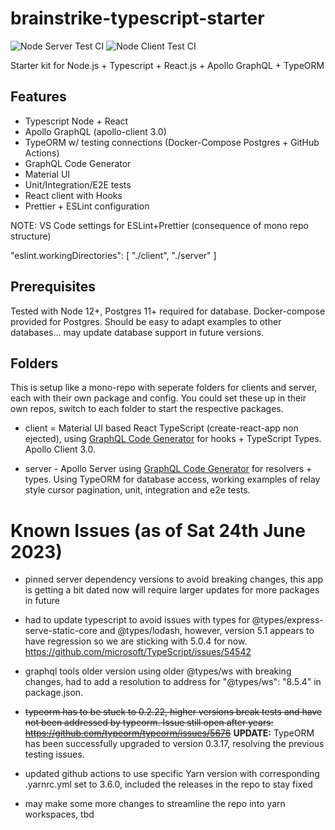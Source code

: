 # brainstrike-typescript-starter

![Node Server Test CI](https://github.com/seandearnaley/brainstrike-typescript-starter/workflows/Node%20Server%20Test%20CI/badge.svg?event=push)
![Node Client Test CI](https://github.com/seandearnaley/brainstrike-typescript-starter/workflows/Node%20Client%20Test%20CI/badge.svg?event=push)

Starter kit for Node.js + Typescript + React.js + Apollo GraphQL + TypeORM

## Features

- Typescript Node + React
- Apollo GraphQL (apollo-client 3.0)
- TypeORM w/ testing connections (Docker-Compose Postgres + GitHub Actions)
- GraphQL Code Generator
- Material UI
- Unit/Integration/E2E tests
- React client with Hooks
- Prettier + ESLint configuration

NOTE: VS Code settings for ESLint+Prettier (consequence of mono repo structure)

"eslint.workingDirectories": [ "./client", "./server" ]

## Prerequisites

Tested with Node 12+, Postgres 11+ required for database. Docker-compose provided for Postgres. Should be easy to adapt examples to other databases... may update database support in future versions.

## Folders

This is setup like a mono-repo with seperate folders for clients and server, each with their own package and config. You could set these up in their own repos, switch to each folder to start the respective packages.

- client = Material UI based React TypeScript (create-react-app non ejected), using [GraphQL Code Generator](https://github.com/dotansimha/graphql-code-generator) for hooks + TypeScript Types. Apollo Client 3.0.

- server - Apollo Server using [GraphQL Code Generator](https://github.com/dotansimha/graphql-code-generator) for resolvers + types. Using TypeORM for database access, working examples of relay style cursor pagination, unit, integration and e2e tests.

# Known Issues (as of Sat 24th June 2023)

- pinned server dependency versions to avoid breaking changes, this app is getting a bit dated now will require larger updates for more packages in future

- had to update typescript to avoid issues with types for @types/express-serve-static-core and @types/lodash, however, version 5.1 appears to have regression so we are sticking with 5.0.4 for now. https://github.com/microsoft/TypeScript/issues/54542

- graphql tools older version using older @types/ws with breaking changes, had to add a resolution to address for "@types/ws": "8.5.4" in package.json.

- ~~typeorm has to be stuck to 0.2.22, higher versions break tests and have not been addressed by typeorm. Issue still open after years: https://github.com/typeorm/typeorm/issues/5676~~ **UPDATE:** TypeORM has been successfully upgraded to version 0.3.17, resolving the previous testing issues.

- updated github actions to use specific Yarn version with corresponding .yarnrc.yml set to 3.6.0, included the releases in the repo to stay fixed

- may make some more changes to streamline the repo into yarn workspaces, tbd
